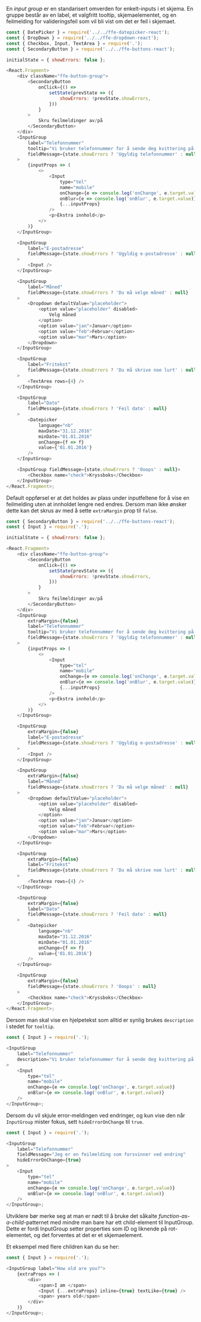 En _input group_ er en standarisert omverden for enkelt-inputs i et skjema. En gruppe består av en label, et valgfritt
tooltip, skjemaelementet, og en feilmelding for valideringsfeil som vil bli vist om det er feil i skjemaet.

```js
const { DatePicker } = require('../../ffe-datepicker-react');
const { DropDown } = require('../../ffe-dropdown-react');
const { Checkbox, Input, TextArea } = require('.');
const { SecondaryButton } = require('../../ffe-buttons-react');

initialState = { showErrors: false };

<React.Fragment>
    <div className="ffe-button-group">
        <SecondaryButton
            onClick={() =>
                setState(prevState => ({
                    showErrors: !prevState.showErrors,
                }))
            }
        >
            Skru feilmeldinger av/på
        </SecondaryButton>
    </div>
    <InputGroup
        label="Telefonnummer"
        tooltip="Vi bruker telefonnummer for å sende deg kvittering på SMS"
        fieldMessage={state.showErrors ? 'Ugyldig telefonnummer' : null}
    >
        {inputProps => (
            <>
                <Input
                    type="tel"
                    name="mobile"
                    onChange={e => console.log('onChange', e.target.value)}
                    onBlur={e => console.log('onBlur', e.target.value)}
                    {...inputProps}
                />
                <p>Ekstra innhold</p>
            </>
        )}
    </InputGroup>

    <InputGroup
        label="E-postadresse"
        fieldMessage={state.showErrors ? 'Ugyldig e-postadresse' : null}
    >
        <Input />
    </InputGroup>

    <InputGroup
        label="Måned"
        fieldMessage={state.showErrors ? 'Du må velge måned' : null}
    >
        <Dropdown defaultValue="placeholder">
            <option value="placeholder" disabled>
                Velg måned
            </option>
            <option value="jan">Januar</option>
            <option value="feb">Februar</option>
            <option value="mar">Mars</option>
        </Dropdown>
    </InputGroup>

    <InputGroup
        label="Fritekst"
        fieldMessage={state.showErrors ? 'Du må skrive noe lurt' : null}
    >
        <TextArea rows={4} />
    </InputGroup>

    <InputGroup
        label="Dato"
        fieldMessage={state.showErrors ? 'Feil dato' : null}
    >
        <Datepicker
            language="nb"
            maxDate="31.12.2016"
            minDate="01.01.2016"
            onChange={f => f}
            value={'01.01.2016'}
        />
    </InputGroup>

    <InputGroup fieldMessage={state.showErrors ? 'Ooops' : null}>
        <Checkbox name="check">Kryssboks</Checkbox>
    </InputGroup>
</React.Fragment>;
```

Default oppførsel er at det holdes av plass under inputfeltene for å vise en feilmelding uten at innholdet lengre ned endres. Dersom man ikke ønsker dette kan det skrus
av med å sette `extraMargin` prop til `false`.

```js
const { SecondaryButton } = require('../../ffe-buttons-react');
const { Input } = require('.');

initialState = { showErrors: false };

<React.Fragment>
    <div className="ffe-button-group">
        <SecondaryButton
            onClick={() =>
                setState(prevState => ({
                    showErrors: !prevState.showErrors,
                }))
            }
        >
            Skru feilmeldinger av/på
        </SecondaryButton>
    </div>
    <InputGroup
        extraMargin={false}
        label="Telefonnummer"
        tooltip="Vi bruker telefonnummer for å sende deg kvittering på SMS"
        fieldMessage={state.showErrors ? 'Ugyldig telefonnummer' : null}
    >
        {inputProps => (
            <>
                <Input
                    type="tel"
                    name="mobile"
                    onChange={e => console.log('onChange', e.target.value)}
                    onBlur={e => console.log('onBlur', e.target.value)}
                    {...inputProps}
                />
                <p>Ekstra innhold</p>
            </>
        )}
    </InputGroup>

    <InputGroup
        extraMargin={false}
        label="E-postadresse"
        fieldMessage={state.showErrors ? 'Ugyldig e-postadresse' : null}
    >
        <Input />
    </InputGroup>

    <InputGroup
        extraMargin={false}
        label="Måned"
        fieldMessage={state.showErrors ? 'Du må velge måned' : null}
    >
        <Dropdown defaultValue="placeholder">
            <option value="placeholder" disabled>
                Velg måned
            </option>
            <option value="jan">Januar</option>
            <option value="feb">Februar</option>
            <option value="mar">Mars</option>
        </Dropdown>
    </InputGroup>

    <InputGroup
        extraMargin={false}
        label="Fritekst"
        fieldMessage={state.showErrors ? 'Du må skrive noe lurt' : null}
    >
        <TextArea rows={4} />
    </InputGroup>

    <InputGroup
        extraMargin={false}
        label="Dato"
        fieldMessage={state.showErrors ? 'Feil dato' : null}
    >
        <Datepicker
            language="nb"
            maxDate="31.12.2016"
            minDate="01.01.2016"
            onChange={f => f}
            value={'01.01.2016'}
        />
    </InputGroup>

    <InputGroup
        extraMargin={false}
        fieldMessage={state.showErrors ? 'Ooops' : null}
    >
        <Checkbox name="check">Kryssboks</Checkbox>
    </InputGroup>
</React.Fragment>;
```

Dersom man skal vise en hjelpetekst som alltid er synlig brukes `description` i stedet for `tooltip`.

```js
const { Input } = require('.');

<InputGroup
    label="Telefonnummer"
    description="Vi bruker telefonnummer for å sende deg kvittering på SMS"
>
    <Input
        type="tel"
        name="mobile"
        onChange={e => console.log('onChange', e.target.value)}
        onBlur={e => console.log('onBlur', e.target.value)}
    />
</InputGroup>;
```

Dersom du vil skjule error-meldingen ved endringer, og kun vise den når `InputGroup` mister fokus, sett `hideErrorOnChange` til `true`.

```js
const { Input } = require('.');

<InputGroup
    label="Telefonnummer"
    fieldMessage="Jeg er en feilmelding som forsvinner ved endring"
    hideErrorOnChange={true}
>
    <Input
        type="tel"
        name="mobile"
        onChange={e => console.log('onChange', e.target.value)}
        onBlur={e => console.log('onBlur', e.target.value)}
    />
</InputGroup>;
```

Utviklere bør merke seg at man er nødt til å bruke det såkalte _function-as-a-child_-patternet med mindre man bare har
ett child-element til InputGroup. Dette er fordi InputGroup setter properties som ID og liknende på rot-elementet, og
det forventes at det er et skjemaelement.

Et eksempel med flere children kan du se her:

```js
const { Input } = require('.');

<InputGroup label="How old are you?">
    {extraProps => (
        <div>
            <span>I am </span>
            <Input {...extraProps} inline={true} textLike={true} />
            <span> years old</span>
        </div>
    )}
</InputGroup>;
```
